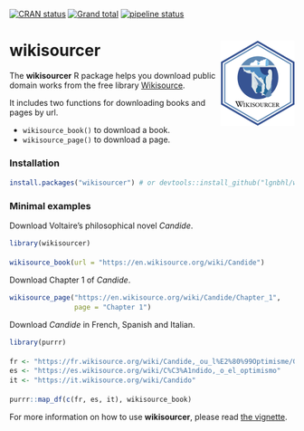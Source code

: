 
<!-- badges: start -->

[![CRAN
status](https://www.r-pkg.org/badges/version/wikisourcer)](https://CRAN.R-project.org/package=wikisourcer)
[![Grand
total](http://cranlogs.r-pkg.org/badges/grand-total/wikisourcer)](https://cran.r-project.org/package=wikisourcer)
[![pipeline
status](https://gitlab.com/lgnbhl/wikisourcer/badges/master/pipeline.svg)](https://gitlab.com/lgnbhl/wikisourcer/pipelines)
<!-- badges: end -->

# wikisourcer <img src="man/figures/logo.png" align="right" />

The **wikisourcer** R package helps you download public domain works
from the free library [Wikisource](https://wikisource.org/).

It includes two functions for downloading books and pages by url.

  - `wikisource_book()` to download a book.
  - `wikisource_page()` to download a
page.

### Installation

``` r
install.packages("wikisourcer") # or devtools::install_github("lgnbhl/wikisourcer")
```

### Minimal examples

Download Voltaire’s philosophical novel *Candide*.

``` r
library(wikisourcer)

wikisource_book(url = "https://en.wikisource.org/wiki/Candide")
```

Download Chapter 1 of *Candide*.

``` r
wikisource_page("https://en.wikisource.org/wiki/Candide/Chapter_1", 
                page = "Chapter 1")
```

Download *Candide* in French, Spanish and Italian.

``` r
library(purrr)

fr <- "https://fr.wikisource.org/wiki/Candide,_ou_l%E2%80%99Optimisme/Garnier_1877"
es <- "https://es.wikisource.org/wiki/C%C3%A1ndido,_o_el_optimismo"
it <- "https://it.wikisource.org/wiki/Candido"

purrr::map_df(c(fr, es, it), wikisource_book)
```

For more information on how to use **wikisourcer**, please read [the
vignette](https://felixluginbuhl.com/wikisourcer/articles/wikisourcer.html).

